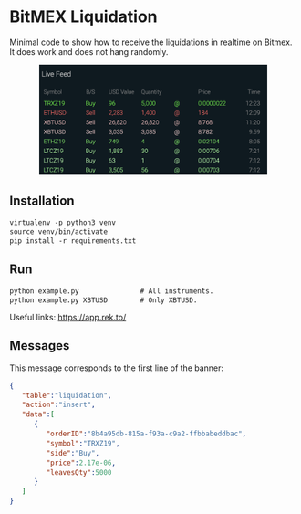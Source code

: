 # BitMEX Liquidation
Minimal code to show how to receive the liquidations in realtime on Bitmex. It does work and does not hang randomly.

<p align="center">
  <img src="banner.png" width="400">
</p>

## Installation
```
virtualenv -p python3 venv
source venv/bin/activate
pip install -r requirements.txt
```

## Run
```
python example.py               # All instruments.
python example.py XBTUSD        # Only XBTUSD.
```

Useful links: https://app.rek.to/

## Messages

This message corresponds to the first line of the banner:
```json
{ 
   "table":"liquidation",
   "action":"insert",
   "data":[ 
      { 
         "orderID":"8b4a95db-815a-f93a-c9a2-ffbbabeddbac",
         "symbol":"TRXZ19",
         "side":"Buy",
         "price":2.17e-06,
         "leavesQty":5000
      }
   ]
}
```
